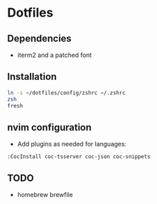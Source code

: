 # Dotfiles

## Dependencies
- iterm2 and a patched font

## Installation
```sh
ln -s ~/dotfiles/config/zshrc ~/.zshrc
zsh
fresh
```

## nvim configuration
- Add plugins as needed for languages:
```
:CocInstall coc-tsserver coc-json coc-snippets
```

## TODO
- homebrew brewfile
